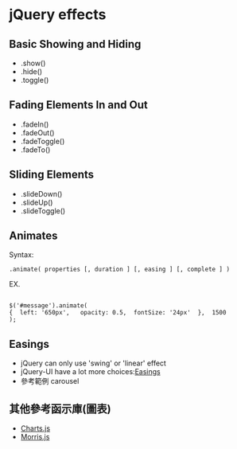 # jQuery effects

## Basic Showing and Hiding
+ .show()
+ .hide()
+ .toggle()

## Fading Elements In and Out
+ .fadeIn()
+ .fadeOut()
+ .fadeToggle()
+ .fadeTo()

## Sliding Elements
+ .slideDown()
+ .slideUp()
+ .slideToggle()

## Animates
Syntax: 
<pre><code>.animate( properties [, duration ] [, easing ] [, complete ] )</code></pre>
EX.
<pre><code>
$('#message').animate(
{  left: '650px',   opacity: 0.5,  fontSize: '24px'  },  1500
);
</code></pre>

## Easings
+ jQuery can only use 'swing' or 'linear' effect
+ jQuery-UI have a lot more choices:[Easings](http://easings.net/zh-tw "Easings")
+ 參考範例 carousel


## 其他參考函示庫(圖表)
+ [Charts.js](http://www.chartjs.org/ "Charts.js")
+ [Morris.js](http://morrisjs.github.io/morris.js/index.html "Morris.js")

